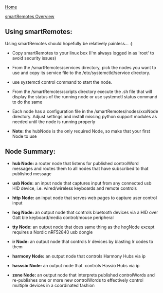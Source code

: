 [Home](https://github.com/HeadHodge/smartHome-Projects-Main/blob/main/README.md)

[smartRemotes Overview](https://github.com/HeadHodge/My-SmartHome-Projects/blob/main/documents/Overview-smartRemotes/README.md)
## Using smartRemotes:

Using smartRemotes should hopefully be relatively painless... :)

- Copy smartRemotes to your linux box (I'm always logged in as 'root' to avoid security issues)

- From the /smartRemotes/services directory, pick the nodes you want to use and copy its service file to the /etc/systemctld/service directory.

- use systemctl control command to start the node.

- From the /smartRemotes/scripts directory execute the .sh file that will display the status of the running node or use systemctl status command to do the same

- Each node has a configuration file in the /smartRemotes/nodes/xxxNode directory. Adjust settings and install missing python support modules as needed until the node is running properly

- **Note:** the hubNode is the only required Node, so make that your first Node to use

## Node Summary:

- **hub Node:** a router node that listens for published controlWord messages and routes them to all nodes that have subscribed to that published message

- **usb Node:** an input node that captures input from any connected usb HID device, i.e. wired/wireless keyboards and remote controls

- **http Node:** an input node that serves web pages to capture user control input

- **hog Node:** an output node that controls bluetooth devices via a HID over Gatt ble keyboard/media control/mouse peripheral 

- **tty Node:** an output node that does same thing as the hogNode except requires a Nordic nRF52840 usb dongle

- **ir Node:** an output node that controls Ir devices by blasting Ir codes to them

- **harmony Node:** an output node that controls Harmony Hubs via ip

- **hasssio Node:** an output node that  controls Hassio Hubs via ip

- **zone Node:** an output node that interprets published controlWords and re-publishes one or more new controlWords to effectively control multiple devices in a coordinated fashion
